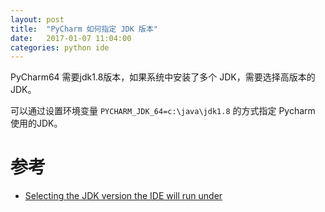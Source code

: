 ```yaml
---
layout: post
title:  "PyCharm 如何指定 JDK 版本"
date:   2017-01-07 11:04:00
categories: python ide
---
```


PyCharm64 需要jdk1.8版本，如果系统中安装了多个 JDK，需要选择高版本的JDK。

可以通过设置环境变量 `PYCHARM_JDK_64=c:\java\jdk1.8` 的方式指定 Pycharm 使用的JDK。

# 参考

* [Selecting the JDK version the IDE will run under](https://intellij-support.jetbrains.com/hc/en-us/articles/206544879)

